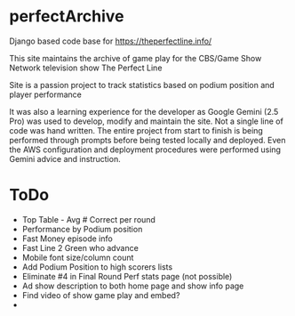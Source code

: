 # perfectArchive

Django based code base for https://theperfectline.info/

This site maintains the archive of game play for the CBS/Game Show Network television show The Perfect Line

Site is a passion project to track statistics based on podium position and player performance

It was also a learning experience for the developer as Google Gemini (2.5 Pro) was used to develop, modify and maintain
the site. Not a single line of code was hand written. The entire project from start to finish is being performed through
prompts before being tested locally and deployed. Even the AWS configuration and deployment procedures were performed
using Gemini advice and instruction.

# ToDo
* Top Table - Avg # Correct per round
* Performance by Podium position
* Fast Money episode info
* Fast Line 2 Green who advance
* Mobile font size/column count
* Add Podium Position to high scorers lists
* Eliminate #4 in Final Round Perf stats page (not possible)
* Ad show description to both home page and show info page
* Find video of show game play and embed?
* 